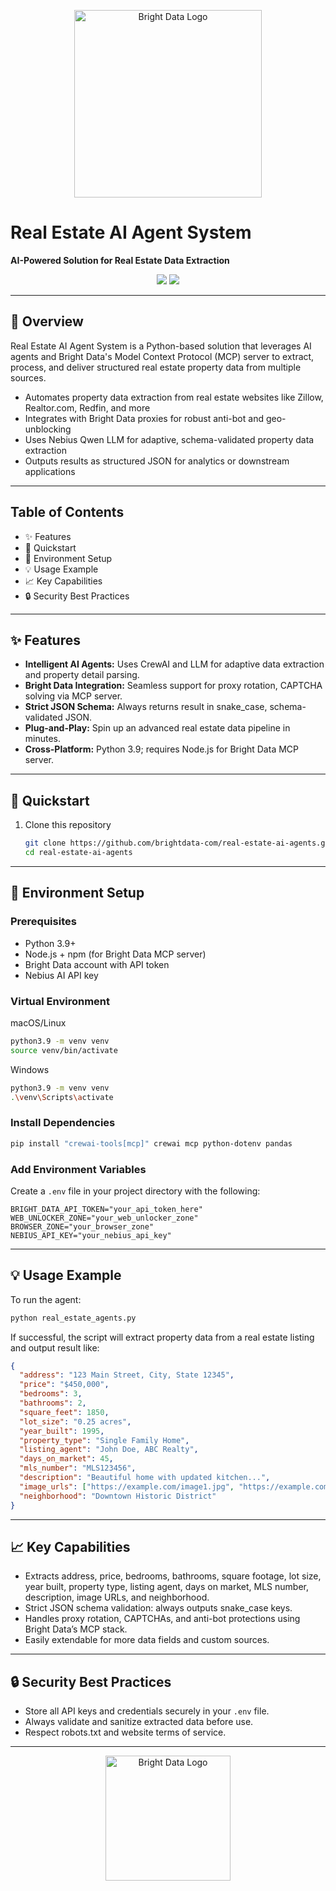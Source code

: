 <p align="center">
  <a href="https://brightdata.com/">
    <img src="https://mintlify.s3.us-west-1.amazonaws.com/brightdata/logo/light.svg" width="300" alt="Bright Data Logo">
  </a>
</p>

# Real Estate AI Agent System

**AI-Powered Solution for Real Estate Data Extraction**

<div align="center">
  <img src="https://img.shields.io/badge/python-3.9+-blue"/>
  <img src="https://img.shields.io/badge/License-MIT-blue"/>
</div>

---

## 🌟 Overview

Real Estate AI Agent System is a Python-based solution that leverages AI agents and Bright Data's Model Context Protocol (MCP) server to extract, process, and deliver structured real estate property data from multiple sources.

- Automates property data extraction from real estate websites like Zillow, Realtor.com, Redfin, and more  
- Integrates with Bright Data proxies for robust anti-bot and geo-unblocking  
- Uses Nebius Qwen LLM for adaptive, schema-validated property data extraction  
- Outputs results as structured JSON for analytics or downstream applications

---

## Table of Contents

- ✨ Features
- 🚀 Quickstart
- 🔧 Environment Setup
- 💡 Usage Example
- 📈 Key Capabilities
- 🔒 Security Best Practices

---

## ✨ Features

- **Intelligent AI Agents:** Uses CrewAI and LLM for adaptive data extraction and property detail parsing.
- **Bright Data Integration:** Seamless support for proxy rotation, CAPTCHA solving via MCP server.
- **Strict JSON Schema:** Always returns result in snake_case, schema-validated JSON.
- **Plug-and-Play:** Spin up an advanced real estate data pipeline in minutes.
- **Cross-Platform:** Python 3.9; requires Node.js for Bright Data MCP server.

---

## 🚀 Quickstart

1. Clone this repository

   ~~~sh
   git clone https://github.com/brightdata-com/real-estate-ai-agents.git
   cd real-estate-ai-agents
   ~~~

---

## 🔧 Environment Setup

### Prerequisites

- Python 3.9+
- Node.js + npm (for Bright Data MCP server)
- Bright Data account with API token
- Nebius AI API key

### Virtual Environment

macOS/Linux
~~~sh
python3.9 -m venv venv
source venv/bin/activate
~~~

Windows
~~~sh
python3.9 -m venv venv
.\venv\Scripts\activate
~~~

### Install Dependencies

~~~sh
pip install "crewai-tools[mcp]" crewai mcp python-dotenv pandas
~~~

### Add Environment Variables

Create a `.env` file in your project directory with the following:

~~~env
BRIGHT_DATA_API_TOKEN="your_api_token_here"
WEB_UNLOCKER_ZONE="your_web_unlocker_zone"
BROWSER_ZONE="your_browser_zone"
NEBIUS_API_KEY="your_nebius_api_key"
~~~

---

## 💡 Usage Example

To run the agent:

~~~sh
python real_estate_agents.py
~~~

If successful, the script will extract property data from a real estate listing and output result like:

~~~json
{
  "address": "123 Main Street, City, State 12345",
  "price": "$450,000",
  "bedrooms": 3,
  "bathrooms": 2,
  "square_feet": 1850,
  "lot_size": "0.25 acres",
  "year_built": 1995,
  "property_type": "Single Family Home",
  "listing_agent": "John Doe, ABC Realty",
  "days_on_market": 45,
  "mls_number": "MLS123456",
  "description": "Beautiful home with updated kitchen...",
  "image_urls": ["https://example.com/image1.jpg", "https://example.com/image2.jpg"],
  "neighborhood": "Downtown Historic District"
}
~~~

---

## 📈 Key Capabilities

- Extracts address, price, bedrooms, bathrooms, square footage, lot size, year built, property type, listing agent, days on market, MLS number, description, image URLs, and neighborhood.
- Strict JSON schema validation: always outputs snake_case keys.
- Handles proxy rotation, CAPTCHAs, and anti-bot protections using Bright Data’s MCP stack.
- Easily extendable for more data fields and custom sources.

---

## 🔒 Security Best Practices

- Store all API keys and credentials securely in your `.env` file.
- Always validate and sanitize extracted data before use.
- Respect robots.txt and website terms of service.

---

<p align="center">
  <a href="https://brightdata.com/">
    <img src="https://mintlify.s3.us-west-1.amazonaws.com/brightdata/logo/light.svg" width="200" alt="Bright Data Logo">
  </a>
</p>
